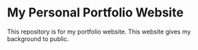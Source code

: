 # My Personal Portfolio Website

This repository is for my portfolio website. This website gives my background to public.
